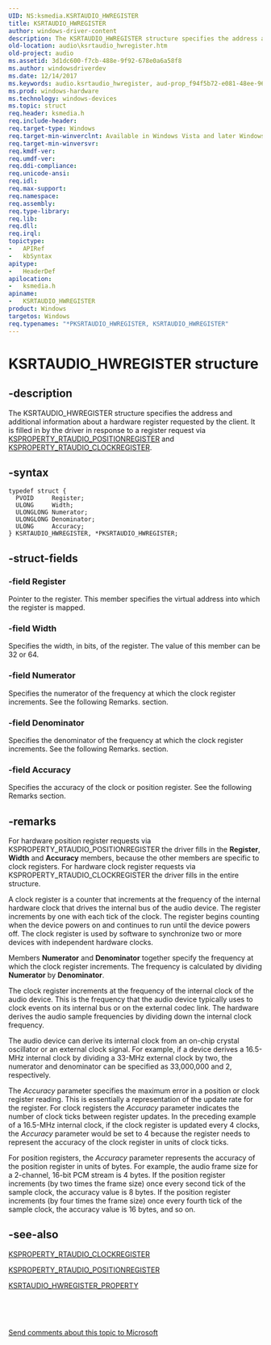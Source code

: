 ```yaml
---
UID: NS:ksmedia.KSRTAUDIO_HWREGISTER
title: KSRTAUDIO_HWREGISTER
author: windows-driver-content
description: The KSRTAUDIO_HWREGISTER structure specifies the address and additional information about a hardware register requested by the client.
old-location: audio\ksrtaudio_hwregister.htm
old-project: audio
ms.assetid: 3d1dc600-f7cb-488e-9f92-678e0a6a58f8
ms.author: windowsdriverdev
ms.date: 12/14/2017
ms.keywords: audio.ksrtaudio_hwregister, aud-prop_f94f5b72-e081-48ee-96b9-4649201743d5.xml, PKSRTAUDIO_HWREGISTER, *PKSRTAUDIO_HWREGISTER, ksmedia/PKSRTAUDIO_HWREGISTER, ksmedia/KSRTAUDIO_HWREGISTER, PKSRTAUDIO_HWREGISTER structure pointer [Audio Devices], KSRTAUDIO_HWREGISTER, KSRTAUDIO_HWREGISTER structure [Audio Devices]
ms.prod: windows-hardware
ms.technology: windows-devices
ms.topic: struct
req.header: ksmedia.h
req.include-header: 
req.target-type: Windows
req.target-min-winverclnt: Available in Windows Vista and later Windows operating systems.
req.target-min-winversvr: 
req.kmdf-ver: 
req.umdf-ver: 
req.ddi-compliance: 
req.unicode-ansi: 
req.idl: 
req.max-support: 
req.namespace: 
req.assembly: 
req.type-library: 
req.lib: 
req.dll: 
req.irql: 
topictype:
-	APIRef
-	kbSyntax
apitype:
-	HeaderDef
apilocation:
-	ksmedia.h
apiname:
-	KSRTAUDIO_HWREGISTER
product: Windows
targetos: Windows
req.typenames: "*PKSRTAUDIO_HWREGISTER, KSRTAUDIO_HWREGISTER"
---
```


# KSRTAUDIO_HWREGISTER structure


## -description


The KSRTAUDIO_HWREGISTER structure specifies the address and additional information about a hardware register requested by the client.  It is filled in by the driver in response to a register request via <a href="https://msdn.microsoft.com/library/windows/hardware/ff537381">KSPROPERTY_RTAUDIO_POSITIONREGISTER</a> and <a href="https://msdn.microsoft.com/library/windows/hardware/ff537376">KSPROPERTY_RTAUDIO_CLOCKREGISTER</a>.


## -syntax


````
typedef struct {
  PVOID     Register;
  ULONG     Width;
  ULONGLONG Numerator;
  ULONGLONG Denominator;
  ULONG     Accuracy;
} KSRTAUDIO_HWREGISTER, *PKSRTAUDIO_HWREGISTER;
````


## -struct-fields




### -field Register

Pointer to the register. This member specifies the virtual address into which the register is mapped.


### -field Width

Specifies the width, in bits, of the register. The value of this member can be 32 or 64.


### -field Numerator

Specifies the numerator of the frequency at which the clock register increments. See the following Remarks. section.


### -field Denominator

Specifies the denominator of the frequency at which the clock register increments. See the following Remarks. section.


### -field Accuracy

Specifies the accuracy of the clock or position register. See the following Remarks section.


## -remarks


For hardware position register requests via KSPROPERTY_RTAUDIO_POSITIONREGISTER the driver fills in the <b>Register</b>, <b>Width</b> and <b>Accuracy</b> members, because the other members are specific to clock registers.  For hardware clock register requests via KSPROPERTY_RTAUDIO_CLOCKREGISTER the driver fills in the entire structure.

A clock register is a counter that increments at the frequency of the internal hardware clock that drives the internal bus of the audio device. The register increments by one with each tick of the clock. The register begins counting when the device powers on and continues to run until the device powers off. The clock register is used by software to synchronize two or more devices with independent hardware clocks.

Members <b>Numerator</b> and <b>Denominator</b> together specify the frequency at which the clock register increments. The frequency is calculated by dividing <b>Numerator</b> by <b>Denominator</b>.

The clock register increments at the frequency of the internal clock of the audio device. This is the frequency that the audio device typically uses to clock events on its internal bus or on the external codec link. The hardware derives the audio sample frequencies by dividing down the internal clock frequency.

The audio device can derive its internal clock from an on-chip crystal oscillator or an external clock signal. For example, if a device derives a 16.5-MHz internal clock by dividing a 33-MHz external clock by two, the numerator and denominator can be specified as 33,000,000 and 2, respectively.

The <i>Accuracy</i> parameter specifies the maximum error in a position or clock register reading.  This is essentially a representation of the update rate for the register.  For clock registers the <i>Accuracy</i> parameter indicates the number of clock ticks between register updates.  In the preceding example of a 16.5-MHz internal clock, if the clock register is updated every 4 clocks, the <i>Accuracy</i> parameter would be set to 4 because the register needs to represent the accuracy of the clock register in units of clock ticks.  

For position registers, the <i>Accuracy</i> parameter represents the accuracy of the position register in units of bytes.  For example, the audio frame size for a 2-channel, 16-bit PCM stream is 4 bytes. If the position register increments (by two times the frame size) once every second tick of the sample clock, the accuracy value is 8 bytes. If the position register increments (by four times the frame size) once every fourth tick of the sample clock, the accuracy value is 16 bytes, and so on.



## -see-also

<a href="https://msdn.microsoft.com/library/windows/hardware/ff537376">KSPROPERTY_RTAUDIO_CLOCKREGISTER</a>

<a href="https://msdn.microsoft.com/library/windows/hardware/ff537381">KSPROPERTY_RTAUDIO_POSITIONREGISTER</a>

<a href="..\ksmedia\ns-ksmedia-ksrtaudio_hwregister_property.md">KSRTAUDIO_HWREGISTER_PROPERTY</a>

 

 

<a href="mailto:wsddocfb@microsoft.com?subject=Documentation%20feedback [audio\audio]:%20KSRTAUDIO_HWREGISTER structure%20 RELEASE:%20(12/14/2017)&amp;body=%0A%0APRIVACY STATEMENT%0A%0AWe use your feedback to improve the documentation. We don't use your email address for any other purpose, and we'll remove your email address from our system after the issue that you're reporting is fixed. While we're working to fix this issue, we might send you an email message to ask for more info. Later, we might also send you an email message to let you know that we've addressed your feedback.%0A%0AFor more info about Microsoft's privacy policy, see http://privacy.microsoft.com/en-us/default.aspx." title="Send comments about this topic to Microsoft">Send comments about this topic to Microsoft</a>

